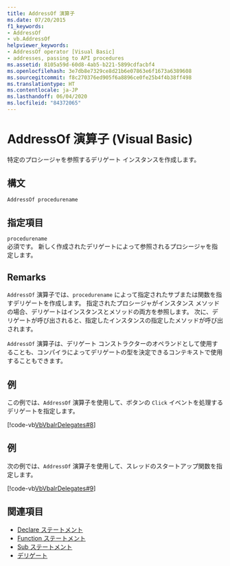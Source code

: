 ```yaml
---
title: AddressOf 演算子
ms.date: 07/20/2015
f1_keywords:
- AddressOf
- vb.AddressOf
helpviewer_keywords:
- AddressOf operator [Visual Basic]
- addresses, passing to API procedures
ms.assetid: 8105a59d-60d8-4ab5-b221-5899cdfacbf4
ms.openlocfilehash: 3e7db8e7329ce8d21b6e07863e6f1673a6389608
ms.sourcegitcommit: f8c270376ed905f6a8896ce0fe25b4f4b38ff498
ms.translationtype: HT
ms.contentlocale: ja-JP
ms.lasthandoff: 06/04/2020
ms.locfileid: "84372065"
---
```

# <a name="addressof-operator-visual-basic"></a>AddressOf 演算子 (Visual Basic)
特定のプロシージャを参照するデリゲート インスタンスを作成します。  
  
## <a name="syntax"></a>構文  
  
```vb  
AddressOf procedurename  
```  
  
## <a name="parts"></a>指定項目  
 `procedurename`  
 必須です。 新しく作成されたデリゲートによって参照されるプロシージャを指定します。  
  
## <a name="remarks"></a>Remarks  
 `AddressOf` 演算子では、`procedurename` によって指定されたサブまたは関数を指すデリゲートを作成します。 指定されたプロシージャがインスタンス メソッドの場合、デリゲートはインスタンスとメソッドの両方を参照します。 次に、デリゲートが呼び出されると、指定したインスタンスの指定したメソッドが呼び出されます。  
  
 `AddressOf` 演算子は、デリゲート コンストラクターのオペランドとして使用することも、コンパイラによってデリゲートの型を決定できるコンテキストで使用することもできます。  
  
## <a name="example"></a>例  
 この例では、`AddressOf` 演算子を使用して、ボタンの `Click` イベントを処理するデリゲートを指定します。  
  
 [!code-vb[VbVbalrDelegates#8](~/samples/snippets/visualbasic/VS_Snippets_VBCSharp/VbVbalrDelegates/VB/Class1.vb#8)]  
  
## <a name="example"></a>例  
 次の例では、`AddressOf` 演算子を使用して、スレッドのスタートアップ関数を指定します。  
  
 [!code-vb[VbVbalrDelegates#9](~/samples/snippets/visualbasic/VS_Snippets_VBCSharp/VbVbalrDelegates/VB/Class1.vb#9)]  
  
## <a name="see-also"></a>関連項目

- [Declare ステートメント](../statements/declare-statement.md)
- [Function ステートメント](../statements/function-statement.md)
- [Sub ステートメント](../statements/sub-statement.md)
- [デリゲート](../../programming-guide/language-features/delegates/index.md)
